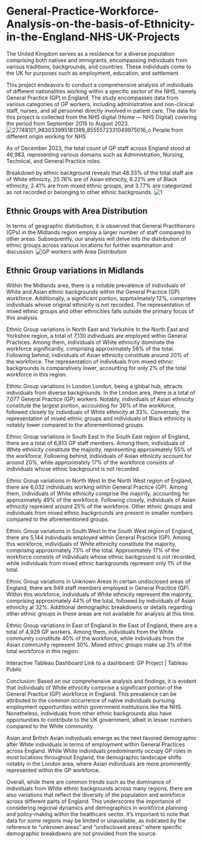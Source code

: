 # General-Practice-Workforce-Analysis-on-the-basis-of-Ethnicity-in-the-England-NHS-UK-Projects
The United Kingdom serves as a residence for a diverse population comprising both natives and immigrants, encompassing individuals from various traditions, backgrounds, and countries. These individuals come to the UK for purposes such as employment, education, and settlement.

This project endeavors to conduct a comprehensive analysis of individuals of different nationalities working within a specific sector of the NHS, namely General Practice (GP) in England. The study encompasses data from various categories of GP workers, including administrative and non-clinical staff, nurses, and all personnel directly involved in patient care. The data for this project is collected from the NHS digital (Home — NHS Digital) covering the period from September 2015 to August 2023.
![27748101_983033995181389_8555572331049975016_o](https://github.com/sarojrimal/General-Practice-Workforce-Analysis-on-the-basis-of-Ethnicity-in-the-England-NHS-UK-Projects/assets/48502669/9125a973-bef7-4f5f-a2f3-be2a84330268)
People from different origin working for NHS

As of December 2023, the total count of GP staff across England stood at 46,983, representing various domains such as Administration, Nursing, Technical, and General Practice roles.

Breakdown by ethnic background reveals that 48.33% of the total staff are of White ethnicity, 25.76% are of Asian ethnicity, 6.22% are of Black ethnicity, 2.41% are from mixed ethnic groups, and 3.77% are categorized as not recorded or belonging to other ethnic backgrounds.
![1](https://github.com/sarojrimal/General-Practice-Workforce-Analysis-on-the-basis-of-Ethnicity-in-the-England-NHS-UK-Projects/assets/48502669/a47a9d0e-f1fe-4818-83ae-846801b88a80)


## Ethnic Groups with Area Distribution

In terms of geographic distribution, it is observed that General Practitioners (GPs) in the Midlands region employ a larger number of staff compared to other areas. Subsequently, our analysis will delve into the distribution of ethnic groups across various locations for further examination and discussion.
![GP workers with Area Distribution](https://github.com/sarojrimal/General-Practice-Workforce-Analysis-on-the-basis-of-Ethnicity-in-the-England-NHS-UK-Projects/assets/48502669/f8b75913-54df-4dc1-a22c-44600bd2be88)


## Ethnic Group variations in Midlands

Within the Midlands area, there is a notable prevalence of individuals of White and Asian ethnic backgrounds within the General Practice (GP) workforce. Additionally, a significant portion, approximately 12%, comprises individuals whose original ethnicity is not recorded. The representation of mixed ethnic groups and other ethnicities falls outside the primary focus of this analysis.


Ethnic Group variations in North East and Yorkshire
In the North East and Yorkshire region, a total of 7,130 individuals are employed within General Practices. Among them, individuals of White ethnicity dominate the workforce significantly, comprising approximately 56% of the total. Following behind, individuals of Asian ethnicity constitute around 20% of the workforce. The representation of individuals from mixed ethnic backgrounds is comparatively lower, accounting for only 2% of the total workforce in this region.


Ethnic Group variations in London
London, being a global hub, attracts individuals from diverse backgrounds. In the London area, there is a total of 7,077 General Practice (GP) workers. Notably, individuals of Asian ethnicity constitute the largest portion, accounting for 39% of the workforce, followed closely by individuals of White ethnicity at 33%. Conversely, the representation of mixed ethnic groups and individuals of Black ethnicity is notably lower compared to the aforementioned groups.


Ethnic Group variations in South East
In the South East region of England, there are a total of 6,813 GP staff members. Among them, individuals of White ethnicity constitute the majority, representing approximately 55% of the workforce. Following behind, individuals of Asian ethnicity account for around 20%, while approximately 17% of the workforce consists of individuals whose ethnic background is not recorded.


Ethnic Group variations in North West
In the North West region of England, there are 6,032 individuals working within General Practice (GP). Among them, individuals of White ethnicity comprise the majority, accounting for approximately 49% of the workforce. Following closely, individuals of Asian ethnicity represent around 25% of the workforce. Other ethnic groups and individuals from mixed ethnic backgrounds are present in smaller numbers compared to the aforementioned groups.


Ethnic Group variations in South West
In the South West region of England, there are 5,144 individuals employed within General Practice (GP). Among this workforce, individuals of White ethnicity constitute the majority, comprising approximately 73% of the total. Approximately 17% of the workforce consists of individuals whose ethnic background is not recorded, while individuals from mixed ethnic backgrounds represent only 1% of the total.


Ethnic Group variations in Unknown Areas
In certain undisclosed areas of England, there are 949 staff members employed in General Practice (GP). Within this workforce, individuals of White ethnicity represent the majority, comprising approximately 44% of the total, followed by individuals of Asian ethnicity at 32%. Additional demographic breakdowns or details regarding other ethnic groups in these areas are not available for analysis at this time.


Ethnic Group variations in East of England
In the East of England, there are a total of 4,929 GP workers. Among them, individuals from the White community constitute 40% of the workforce, while individuals from the Asian community represent 30%. Mixed ethnic groups make up 3% of the total workforce in this region.



Interactive Tableau Dashboard
Link to a dashboard: GP Project | Tableau Public

Conclusion:
Based on our comprehensive analysis and findings, it is evident that individuals of White ethnicity comprise a significant portion of the General Practice (GP) workforce in England. This prevalence can be attributed to the common occurrence of native individuals pursuing employment opportunities within government institutions like the NHS. Nonetheless, individuals from other ethnic backgrounds also have opportunities to contribute to the UK government, albeit in lesser numbers compared to the White community.

Asian and British Asian individuals emerge as the next favored demographic after White individuals in terms of employment within General Practices across England. While White individuals predominantly occupy GP roles in most locations throughout England, the demographic landscape shifts notably in the London area, where Asian individuals are more prominently represented within the GP workforce.

Overall, while there are common trends such as the dominance of individuals from White ethnic backgrounds across many regions, there are also variations that reflect the diversity of the population and workforce across different parts of England. This underscores the importance of considering regional dynamics and demographics in workforce planning and policy-making within the healthcare sector. It’s important to note that data for some regions may be limited or unavailable, as indicated by the reference to “unknown areas” and “undisclosed areas” where specific demographic breakdowns are not provided from the source.





